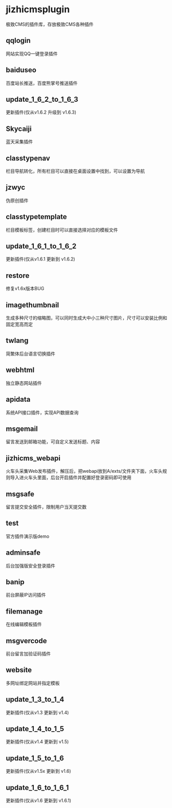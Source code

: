 # jizhicmsplugin
极致CMS的插件库，存放极致CMS各种插件
## qqlogin 
网站实现QQ一键登录插件  
## baiduseo 
百度站长推送，百度熊掌号推送插件   
## update_1_6_2_to_1_6_3 
更新插件(仅从v1.6.2 升级到 v1.6.3)  
## Skycaiji 
蓝天采集插件  
## classtypenav   
栏目导航转化，所有栏目可以直接在桌面设置中找到，可以设置为导航  
## jzwyc   
伪原创插件    
## classtypetemplate   
栏目模板标签，创建栏目时可以直接选择对应的模板文件  
## update_1_6_1_to_1_6_2   
更新插件(仅从v1.6.1 更新到 v1.6.2)  
## restore
修复v1.6x版本BUG  
## imagethumbnail   
生成多种尺寸的缩略图，可以同时生成大中小三种尺寸图片，尺寸可以安装比例和固定宽高而定 
## twlang   
简繁体后台语言切换插件 
## webhtml   
独立静态网站插件  
## apidata   
系统API接口插件，实现API数据查询  
## msgemail   
留言发送到邮箱功能，可自定义发送标题、内容
## jizhicms_webapi   
火车头采集Web发布插件，解压后，把webapi放到A/exts/文件夹下面，火车头规则导入进火车头里面，后台开启插件并配置好登录密码即可使用     
## msgsafe  
留言提交安全插件，限制用户当天提交数      
## test  
官方插件演示版demo    
## adminsafe   
后台加强版安全登录插件    
## banip   
前台屏蔽IP访问插件   
## filemanage   
在线编辑模板插件   
## msgvercode   
前台留言加验证码插件      
## website   
多网址绑定网站并指定模板   
## update_1_3_to_1_4   
更新插件(仅从v1.3 更新到 v1.4) 
## update_1_4_to_1_5   
更新插件(仅从v1.4 更新到 v1.5)  
## update_1_5_to_1_6   
更新插件(仅从v1.5x 更新到 v1.6)
## update_1_6_to_1_6_1   
更新插件(仅从v1.6 更新到 v1.6.1) 

